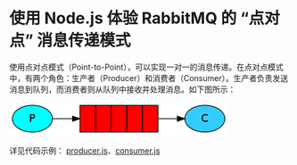 # 使用 Node.js 体验 RabbitMQ 的 “点对点” 消息传递模式

使用点对点模式（Point-to-Point），可以实现一对一的消息传递。在点对点模式中，有两个角色：生产者（Producer）和消费者（Consumer）。生产者负责发送消息到队列，而消费者则从队列中接收并处理消息。如下图所示：

![点对点](./point-to-point.png)

详见代码示例： [producer.js](producer.js)、[consumer.js](consumer.js)